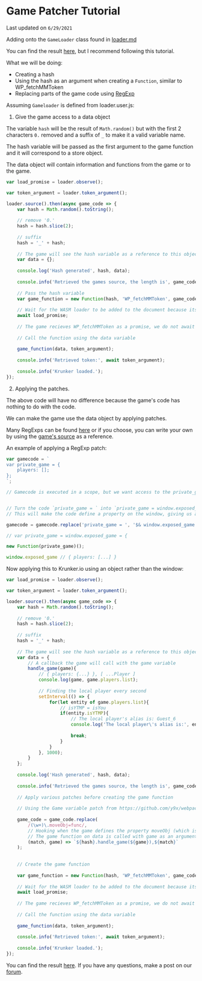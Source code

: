
# Game Patcher Tutorial
Last updated on `6/29/2021`

Adding onto the `GameLoader` class found in [loader.md](./loader.md)

You can find the result [here](./patcher.user.js), but I recommend following this tutorial.

What we will be doing:

- Creating a hash
- Using the hash as an argument when creating a `Function`, similar to WP_fetchMMToken
- Replacing parts of the game code using [RegExp](https://developer.mozilla.org/en-US/docs/Web/JavaScript/Reference/Global_Objects/RegExp)

Assuming `Gameloader` is defined from loader.user.js:

1. Give the game access to a data object

The variable `hash` will be the result of `Math.random()` but with the first 2 characters `0.` removed and a suffix of `_` to make it a valid variable name.

The hash variable will be passed as the first argument to the game function and it will correspond to a store object.

The data object will contain information and functions from the game or to the game.

```js
var load_promise = loader.observe();

var token_argument = loader.token_argument();

loader.source().then(async game_code => {
	var hash = Math.random().toString();
	
	// remove '0.'
	hash = hash.slice(2);
	
	// suffix
	hash = '_' + hash;
	
	// The game will see the hash variable as a reference to this object.
	var data = {};
	
	console.log('Hash generated', hash, data);
	
	console.info('Retrieved the games source, the length is', game_code.length);
	
	// Pass the hash variable
	var game_function = new Function(hash, 'WP_fetchMMToken', game_code);
	
	// Wait for the WASM loader to be added to the document because its also when libraries such as zip.js are loaded.
	await load_promise;
	
	// The game recieves WP_fetchMMToken as a promise, we do not await for the argument when calling the game function.
	
	// Call the function using the data variable
	
	game_function(data, token_argument);
	
	console.info('Retrieved token:', await token_argument);
	
	console.info('Krunker loaded.');
});
```

2. Applying the patches.

The above code will have no difference because the game's code has nothing to do with the code.

We can make the game use the data object by applying patches.

Many RegExps can be found [here](https://github.com/y9x/webpack/blob/master/libs/vars.js) or if you choose, you can write your own by using the [game's source](https://api.sys32.dev/v2/source) as a reference.

An example of applying a RegExp patch:

```js
var gamecode = `
var private_game = {
	players: [];
};
`;

// Gamecode is executed in a scope, but we want access to the private_game variable


// Turn the code `private_game = ` into `private_game = window.exposed_game = `
// This will make the code define a property on the window, giving us access

gamecode = gamecode.replace('private_game = ', '$& window.exposed_game = ');

// var private_game = window.exposed_game = {

new Function(private_game)();

window.exposed_game // { players: [...] }
```

Now applying this to Krunker.io using an object rather than the window:

```js
var load_promise = loader.observe();

var token_argument = loader.token_argument();

loader.source().then(async game_code => {
	var hash = Math.random().toString();
	
	// remove '0.'
	hash = hash.slice(2);
	
	// suffix
	hash = '_' + hash;
	
	// The game will see the hash variable as a reference to this object.
	var data = {
		// A callback the game will call with the game variable
		handle_game(game){
			// { players: {...} }, [ ...Player ]
			console.log(game, game.players.list);
			
			// Finding the local player every second
			setInterval(() => {
				for(let entity of game.players.list){
					// isYTMP = isYou
					if(entity.isYTMP){
						// The local player's alias is: Guest_6
						console.log('The local player\'s alias is:', entity.alias);
						
						break;
					}
				}
			}, 1000);
		}
	};
	
	console.log('Hash generated', hash, data);
	
	console.info('Retrieved the games source, the length is', game_code.length);
	
	// Apply various patches before creating the game function
	
	// Using the Game variable patch from https://github.com/y9x/webpack/blob/master/libs/vars.js#L61
	
	game_code = game_code.replace(
		/(\w+)\.moveObj=func/,
		// Hooking when the game defines the property moveObj (which is only on the game object)
		// The game function on data is called with game as an argument.
		(match, game) => `${hash}.handle_game(${game}),${match}`
	);
	
	
	// Create the game function
	
	var game_function = new Function(hash, 'WP_fetchMMToken', game_code);
	
	// Wait for the WASM loader to be added to the document because its also when libraries such as zip.js are loaded.
	await load_promise;
	
	// The game recieves WP_fetchMMToken as a promise, we do not await for the argument when calling the game function.
	
	// Call the function using the data variable
	
	game_function(data, token_argument);
	
	console.info('Retrieved token:', await token_argument);
	
	console.info('Krunker loaded.');
});
```

You can find the result [here](./patcher.user.js).
If you have any questions, make a post on our [forum](https://forum.sys32.dev/).
